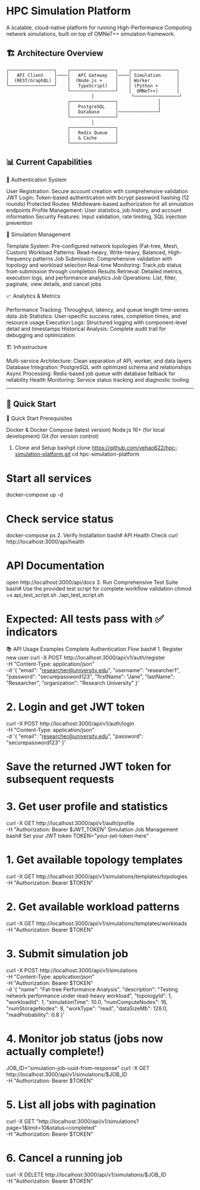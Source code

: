# HPC Simulation Platform

A scalable, cloud-native platform for running High-Performance Computing network simulations, built on top of OMNeT++ simulation framework.

## 🏗️ Architecture Overview
```
┌─────────────────┐    ┌─────────────────┐    ┌─────────────────┐
│   API Client    │────│   API Gateway   │────│ Simulation      │
│  (REST/GraphQL) │    │  (Node.js +     │    │ Worker          │
└─────────────────┘    │   TypeScript)   │    │ (Python +       │
                       └─────────────────┘    │  OMNeT++)       │
                                │              └─────────────────┘
                       ┌─────────────────┐               │
                       │   PostgreSQL    │               │
                       │   Database      │───────────────┘
                       └─────────────────┘
                                │
                       ┌─────────────────┐
                       │   Redis Queue   │
                       │   & Cache       │
                       └─────────────────┘
```

## 📊 Current Capabilities
🔐 Authentication System

User Registration: Secure account creation with comprehensive validation
JWT Login: Token-based authentication with bcrypt password hashing (12 rounds)
Protected Routes: Middleware-based authorization for all simulation endpoints
Profile Management: User statistics, job history, and account information
Security Features: Input validation, rate limiting, SQL injection prevention

🚀 Simulation Management

Template System: Pre-configured network topologies (Fat-tree, Mesh, Custom)
Workload Patterns: Read-heavy, Write-heavy, Balanced, High-frequency patterns
Job Submission: Comprehensive validation with topology and workload selection
Real-time Monitoring: Track job status from submission through completion
Results Retrieval: Detailed metrics, execution logs, and performance analytics
Job Operations: List, filter, paginate, view details, and cancel jobs

📈 Analytics & Metrics

Performance Tracking: Throughput, latency, and queue length time-series data
Job Statistics: User-specific success rates, completion times, and resource usage
Execution Logs: Structured logging with component-level detail and timestamps
Historical Analysis: Complete audit trail for debugging and optimization

🏗️ Infrastructure

Multi-service Architecture: Clean separation of API, worker, and data layers
Database Integration: PostgreSQL with optimized schema and relationships
Async Processing: Redis-based job queue with database fallback for reliability
Health Monitoring: Service status tracking and diagnostic tooling

---

## 🚀 Quick Start

🚀 Quick Start
Prerequisites

Docker & Docker Compose (latest version)
Node.js 16+ (for local development)
Git (for version control)

1. Clone and Setup
bashgit clone https://github.com/yehao622/hpc-simulation-platform.git
cd hpc-simulation-platform

# Start all services
docker-compose up -d

# Check service status
docker-compose ps
2. Verify Installation
bash# API Health Check
curl http://localhost:3000/api/health

# API Documentation
open http://localhost:3000/api/docs
3. Run Comprehensive Test Suite
bash# Use the provided test script for complete workflow validation
chmod +x api_test_script.sh
./api_test_script.sh

# Expected: All tests pass with ✅ indicators
📚 API Usage Examples
Complete Authentication Flow
bash# 1. Register new user
curl -X POST http://localhost:3000/api/v1/auth/register \
  -H "Content-Type: application/json" \
  -d '{
    "email": "researcher@university.edu",
    "username": "researcher1", 
    "password": "securepassword123",
    "firstName": "Jane",
    "lastName": "Researcher",
    "organization": "Research University"
  }'

# 2. Login and get JWT token
curl -X POST http://localhost:3000/api/v1/auth/login \
  -H "Content-Type: application/json" \
  -d '{
    "email": "researcher@university.edu",
    "password": "securepassword123"
  }'
# Save the returned JWT token for subsequent requests

# 3. Get user profile and statistics
curl -X GET http://localhost:3000/api/v1/auth/profile \
  -H "Authorization: Bearer $JWT_TOKEN"
Simulation Job Management
bash# Set your JWT token
TOKEN="your-jwt-token-here"

# 1. Get available topology templates
curl -X GET http://localhost:3000/api/v1/simulations/templates/topologies \
  -H "Authorization: Bearer $TOKEN"

# 2. Get available workload patterns  
curl -X GET http://localhost:3000/api/v1/simulations/templates/workloads \
  -H "Authorization: Bearer $TOKEN"

# 3. Submit simulation job
curl -X POST http://localhost:3000/api/v1/simulations \
  -H "Content-Type: application/json" \
  -H "Authorization: Bearer $TOKEN" \
  -d '{
    "name": "Fat-tree Performance Analysis",
    "description": "Testing network performance under read-heavy workload",
    "topologyId": 1,
    "workloadId": 1,
    "simulationTime": 10.0,
    "numComputeNodes": 16,
    "numStorageNodes": 8,
    "workType": "read",
    "dataSizeMb": 128.0,
    "readProbability": 0.8
  }'

# 4. Monitor job status (jobs now actually complete!)
JOB_ID="simulation-job-uuid-from-response"
curl -X GET http://localhost:3000/api/v1/simulations/$JOB_ID \
  -H "Authorization: Bearer $TOKEN"

# 5. List all jobs with pagination
curl -X GET "http://localhost:3000/api/v1/simulations?page=1&limit=10&status=completed" \
  -H "Authorization: Bearer $TOKEN"

# 6. Cancel a running job
curl -X DELETE http://localhost:3000/api/v1/simulations/$JOB_ID \
  -H "Authorization: Bearer $TOKEN"
